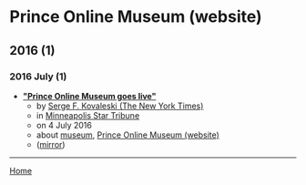# Prince Online Museum (website)

## 2016 (1)

### 2016 July (1)

 - [**"Prince Online Museum goes live"**](https://www.startribune.com/prince-online-museum-goes-live/385492131/)
    - by [Serge F. Kovaleski (The New York Times)](../../../authors/the-new-york-times/serge-f-kovaleski/index.md)
    - in [Minneapolis Star Tribune](../../../publications/k-o/minneapolis-star-tribune/index.md)
    - on 4 July 2016
    - about [museum](../../../topics/museum/index.md), [Prince Online Museum (website)](../../../topics/website/prince-online-museum/index.md)
    - ([mirror](https://web.archive.org/web/*/https://www.startribune.com/prince-online-museum-goes-live/385492131/))

----

[Home](../index.md)
